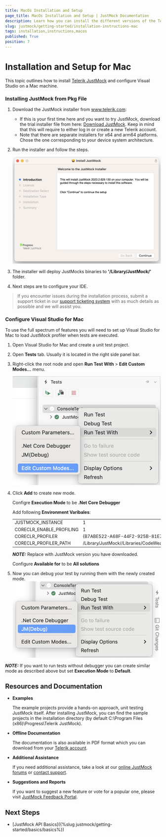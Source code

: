 ```yaml
---
title: MacOs Installation and Setup 
page_title: MacOs Installation and Setup | JustMock Documentation
description: Learn how you can install the different versions of the Telerik JustMock framework.
slug: justmock/getting-started/installation-instructions-mac
tags: installation,instructions,macos
published: True
position: 7
---
```


# Installation and Setup for Mac

This topic outlines how to install [Telerik JustMock](https://www.telerik.com/products/mocking.aspx) and configure Visual Studio on a Mac machine.

### Installing JustMock from Pkg File

1. Download the JustMock installer from www.telerik.com:
	* If this is your first time here and you want to try JustMock, download the trial installer file from here: [Download JustMock](https://www.telerik.com/account/downloads/product-download?product=JUSTMOCK). Keep in mind that this will require to either log in or create a new Telerik account.
	* Note that there are separate installers for x64 and arm64 platforms. Chose the one corresponding to your device system architecture.

1. Run the installer and follow the steps.

	![Installer](images/Installer-Mac.png)

1. The installer will deploy JustMocks binaries to **'/Library/JustMock/'** folder.
1. Next steps are to configure your IDE.

>If you encounter issues during the installation process, submit a support ticket in our [support ticketing system](https://www.telerik.com/account/support-tickets) with as much details as possible and we will assist you. 

### Configure Visual Studio for Mac

To use the full spectrum of features you will need to set up Visual Studio for Mac to load JustMock profiler when tests are executed.

1. Open Visual Studio for Mac and create a unit test project.
1. Open **Tests** tab. Usually it is located in the right side panel bar.
1. Right-click the root node and open **Run Test With** > **Edit Custom Modes...** menu.

	![EditCustomMode](images/Edit-Custom-Modes-Mac.png)

1. Click **Add** to create new mode.

    Configre **Execution Mode** to be __**.Net Core Debugger**__

    Add following **Environment Varibales**:

    |                          |   |
    |--------------------------|:--|
    | JUSTMOCK_INSTANCE        | 1 |
    | CORECLR_ENABLE_PROFILING | 1 |
    | CORECLR_PROFILER         | {B7ABE522-A68F-44F2-925B-81E7488E9EC0} |
    | CORECLR_PROFILER_PATH    | /Library/JustMock/**<VERSION>**/Libraries/CodeWeaver/arm64/libTelerik.CodeWeaver.Profiler.dylib |

    **_NOTE:_** Replace __**<VERSION>**__ with JustMock version you have downloaded.

    Configure **Available for** to be __**All solutions**__

1. Now you can debug your test by running them with the newly created mode.
    ![EditCustomMode](images/Run-Debug-Mode-Mac.png)

**_NOTE:_** If you want to run tests without debugger you can create similar mode as described above but set **Execution Mode** to __**Default**__.

## Resources and Documentation

- **Examples**

    The example projects provide a hands-on approach, unit testing JustMock itself. After installing JustMock, you can find the sample projects in the installation directory (by default C:\Program Files (x86)\Progress\Telerik JustMock). 


- **Offline Documentation**

    The documentation is also available in PDF format which you can download from your [Telerik account](https://www.telerik.com/account/my-downloads).

- **Additional Assistance**

    If you need additional assistance, take a look at our [online JustMock forums](https://www.telerik.com/forums/justmock) or [contact support](https://www.telerik.com/account/support-tickets?pid=743).

- **Suggestions and Reports**

    If you want to suggest a new feature or vote for a popular one, please visit [JustMock Feedback Portal](https://feedback.telerik.com/justmock).

## Next Steps

* [JustMock API Basics]({%slug justmock/getting-started/basics/basics%})

